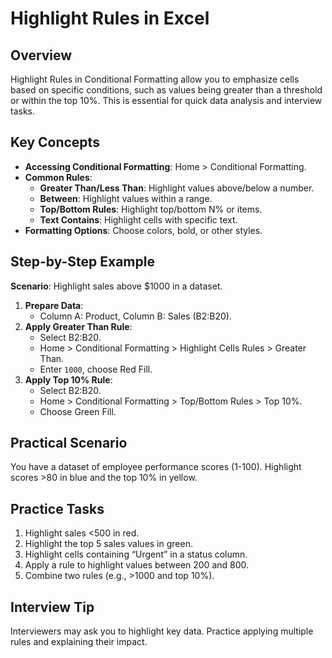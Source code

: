 # Highlight Rules in Excel

## Overview
Highlight Rules in Conditional Formatting allow you to emphasize cells based on specific conditions, such as values being greater than a threshold or within the top 10%. This is essential for quick data analysis and interview tasks.

## Key Concepts
- **Accessing Conditional Formatting**: Home > Conditional Formatting.
- **Common Rules**:
  - **Greater Than/Less Than**: Highlight values above/below a number.
  - **Between**: Highlight values within a range.
  - **Top/Bottom Rules**: Highlight top/bottom N% or items.
  - **Text Contains**: Highlight cells with specific text.
- **Formatting Options**: Choose colors, bold, or other styles.

## Step-by-Step Example
**Scenario**: Highlight sales above $1000 in a dataset.
1. **Prepare Data**:
   - Column A: Product, Column B: Sales (B2:B20).
2. **Apply Greater Than Rule**:
   - Select B2:B20.
   - Home > Conditional Formatting > Highlight Cells Rules > Greater Than.
   - Enter `1000`, choose Red Fill.
3. **Apply Top 10% Rule**:
   - Select B2:B20.
   - Home > Conditional Formatting > Top/Bottom Rules > Top 10%.
   - Choose Green Fill.

## Practical Scenario
You have a dataset of employee performance scores (1-100). Highlight scores >80 in blue and the top 10% in yellow.

## Practice Tasks
1. Highlight sales <500 in red.
2. Highlight the top 5 sales values in green.
3. Highlight cells containing “Urgent” in a status column.
4. Apply a rule to highlight values between 200 and 800.
5. Combine two rules (e.g., >1000 and top 10%).

## Interview Tip
Interviewers may ask you to highlight key data. Practice applying multiple rules and explaining their impact.